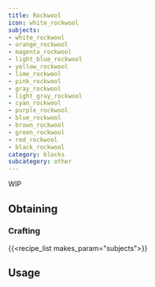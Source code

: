 ```yaml
---
title: Rockwool
icon: white_rockwool
subjects:
- white_rockwool
- orange_rockwool
- magenta_rockwool
- light_blue_rockwool
- yellow_rockwool
- lime_rockwool
- pink_rockwool
- gray_rockwool
- light_gray_rockwool
- cyan_rockwool
- purple_rockwool
- blue_rockwool
- brown_rockwool
- green_rockwool
- red_rockwool
- black_rockwool
category: blocks
subcategory: other
---
```


WIP

Obtaining
---------

### Crafting
{{<recipe_list makes_param="subjects">}}

Usage
-----
